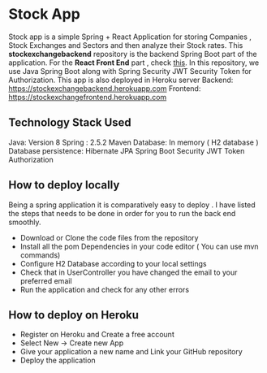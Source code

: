 # Stock App

Stock app is a simple Spring + React Application for storing Companies , Stock Exchanges and Sectors and then analyze their Stock rates. This **stockexchangebackend** repository is the backend Spring Boot part of the application. For the **React Front End** part , check [this](https://github.com/Dibyanshu-gtm/clientapp). In this repository, we use Java Spring Boot along with Spring Security JWT Security Token for Authorization. This app is also deployed in Heroku server 
Backend: https://stockexchangebackend.herokuapp.com
Frontend: https://stockexchangefrontend.herokuapp.com


## Technology Stack Used

Java: Version 8
Spring : 2.5.2
Maven
Database:  In memory ( H2 database )
Database persistence: Hibernate JPA
Spring Boot Security
JWT Token Authorization

## How to deploy locally

Being a spring application it is comparatively easy to deploy . I have listed the steps that needs to be done in order for you to run the back end smoothly.
* Download or Clone the code files from the repository
* Install all the pom Dependencies in your code editor ( You can use mvn commands)
* Configure H2 Database according to your local settings
* Check that in UserController you have changed the email to your preferred email
* Run the application and check for any other errors

## How to deploy on Heroku

* Register on Heroku and Create a free account
* Select New -> Create new App
* Give your application a new name and Link your GitHub repository 
* Deploy the application 
